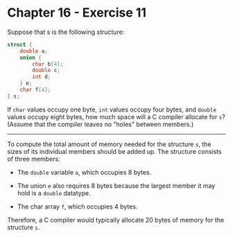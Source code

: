 # Chapter 16 - Exercise 11

Suppose that s is the following structure:

```C
struct {
    double a;
    union {
        char b[4];
        double c;
        int d;
    } e;
    char f[4];
} s;
```

If `char` values occupy one byte, `int` values occupy four bytes, and `double`
values occupy eight bytes, how much space will a C compiler allocate for `s`?
(Assume that the compiler leaves no "holes" between members.)


---

To compute the total amount of memory needed for the structure `s`, the sizes of
its individual members should be added up.  The structure consists of three
members:

+ The `double` variable `a`, which occupies 8 bytes.

+ The union `e` also requires 8 bytes because the largest member it may hold is
  a `double` datatype.

+ The char array `f`, which occupies 4 bytes.

Therefore, a C compiler would typically allocate 20 bytes of memory for the
structure `s`.
